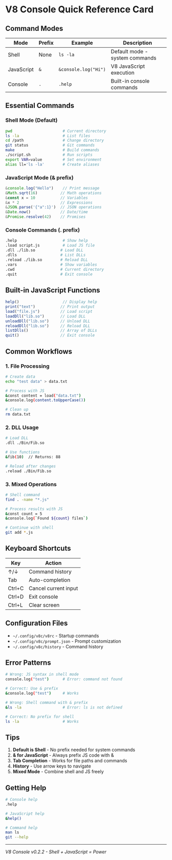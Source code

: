# V8 Console Quick Reference Card

## Command Modes

| Mode | Prefix | Example | Description |
|------|--------|---------|-------------|
| Shell | None | `ls -la` | Default mode - system commands |
| JavaScript | `&` | `&console.log("Hi")` | V8 JavaScript execution |
| Console | `.` | `.help` | Built-in console commands |

## Essential Commands

### Shell Mode (Default)
```bash
pwd                      # Current directory
ls -la                   # List files
cd /path                 # Change directory
git status               # Git commands
make                     # Build commands
./script.sh              # Run scripts
export VAR=value         # Set environment
alias ll='ls -la'        # Create aliases
```

### JavaScript Mode (& prefix)
```javascript
&console.log("Hello")    // Print message
&Math.sqrt(16)          // Math operations
&const x = 10           // Variables
&x * 2                  // Expressions
&JSON.parse('{"a":1}')  // JSON operations
&Date.now()             // Date/time
&Promise.resolve(42)    // Promises
```

### Console Commands (. prefix)
```bash
.help                    # Show help
.load script.js          # Load JS file
.dll ./lib.so           # Load DLL
.dlls                   # List DLLs
.reload ./lib.so        # Reload DLL
.vars                   # Show variables
.cwd                    # Current directory
.quit                   # Exit console
```

## Built-in JavaScript Functions

```javascript
help()                   // Display help
print("text")           // Print output
load("file.js")         // Load script
loadDll("lib.so")       // Load DLL
unloadDll("lib.so")     // Unload DLL
reloadDll("lib.so")     // Reload DLL
listDlls()              // Array of DLLs
quit()                  // Exit console
```

## Common Workflows

### 1. File Processing
```bash
# Create data
echo "test data" > data.txt

# Process with JS
&const content = load("data.txt")
&console.log(content.toUpperCase())

# Clean up
rm data.txt
```

### 2. DLL Usage
```bash
# Load DLL
.dll ./Bin/Fib.so

# Use functions
&fib(10)  // Returns: 88

# Reload after changes
.reload ./Bin/Fib.so
```

### 3. Mixed Operations
```bash
# Shell command
find . -name "*.js"

# Process results with JS
&const count = 5
&console.log(`Found ${count} files`)

# Continue with shell
git add *.js
```

## Keyboard Shortcuts

| Key | Action |
|-----|--------|
| ↑/↓ | Command history |
| Tab | Auto-completion |
| Ctrl+C | Cancel current input |
| Ctrl+D | Exit console |
| Ctrl+L | Clear screen |

## Configuration Files

- `~/.config/v8c/v8rc` - Startup commands
- `~/.config/v8c/prompt.json` - Prompt customization
- `~/.config/v8c/history` - Command history

## Error Patterns

```bash
# Wrong: JS syntax in shell mode
console.log("test")      # Error: command not found

# Correct: Use & prefix
&console.log("test")     # Works

# Wrong: Shell command with & prefix
&ls -la                  # Error: ls is not defined

# Correct: No prefix for shell
ls -la                   # Works
```

## Tips

1. **Default is Shell** - No prefix needed for system commands
2. **& for JavaScript** - Always prefix JS code with &
3. **Tab Completion** - Works for file paths and commands
4. **History** - Use arrow keys to navigate
5. **Mixed Mode** - Combine shell and JS freely

## Getting Help

```bash
# Console help
.help

# JavaScript help
&help()

# Command help
man ls
git --help
```

---
*V8 Console v0.2.2 - Shell + JavaScript = Power*
